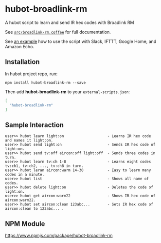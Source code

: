 # hubot-broadlink-rm

A hubot script to learn and send IR hex codes with Broadlink RM

See [`src/broadlink-rm.coffee`](src/broadlink-rm.coffee) for full documentation.

See [an example](https://scrapbox.io/smart-home) how to use the script with Slack, IFTTT, Google Home, and Amazon Echo.

## Installation

In hubot project repo, run:

`npm install hubot-broadlink-rm --save`

Then add **hubot-broadlink-rm** to your `external-scripts.json`:

```json
[
  "hubot-broadlink-rm"
]
```

## Sample Interaction

```
user>> hubot learn light:on                    - Learns IR hex code and names it light:on.
user>> hubot send light:on                     - Sends IR hex code of light:on.
user>> hubot send tv:off aircon:off light:off  - Sends three codes in turn.
user>> hubot learn tv:ch 1-8                   - Learns eight codes tv:ch1, tv:ch2, ..., tv:ch8 in turn.
user>> hubot leran aircon:warm 14-30           - Easy to learn many codes in a minute.
user>> hubot list                              - Shows all name of codes.
user>> hubot delete light:on                   - Deletes the code of light:on.
user>> hubot get aircon:warm22                 - Shows IR hex code of aircon:warm22.
user>> hubot set aircon:clean 123abc...        - Sets IR hex code of aircon:clean to 123abc... .
```

## NPM Module

https://www.npmjs.com/package/hubot-broadlink-rm
